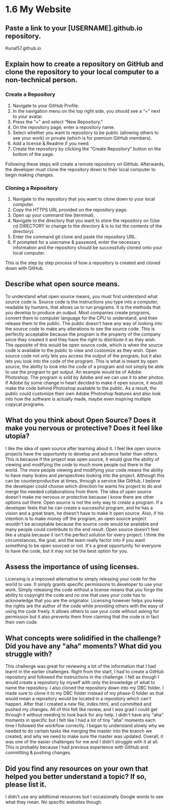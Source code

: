 # 1.6 My Website

## Paste a link to your [USERNAME].github.io repository.

Kunal57.github.io

## Explain how to create a repository on GitHub and clone the repository to your local computer to a non-technical person.

### Create a Repository
1. Navigate to your GitHub Profile.
2. In the navigation menu on the top right side, you should see a “+” next to your avatar.
3. Press the “+” and select “New Repository.”
4. On the repository page, enter a repository name.
5. Select whether you want to repository to be public (allowing others to see your work) or private (which is for premium GitHub members).
6. Add a license & Readme if you need.
7. Create the repository by clicking the “Create Repository” button on the bottom of the page.

Following these steps will create a remote repository on GitHub. Afterwards, the developer must clone the repository down to their local computer to begin making changes.

### Cloning a Repository
1. Navigate to the repository that you want to clone down to your local computer.
2. Copy the HTTPS URL provided on the repository page.
3. Open up your command line (terminal).
4. Navigate to the directory that you want to store the repository on (Use cd DIRECTORY to change to the directory & ls to list the contents of the directory).
5. Enter the command git clone and paste the repository URL.
6. If prompted for a username & password, enter the necessary information and the repository should be successfully cloned onto your local computer.

This is the step by step process of how a repository is created and cloned down with GitHub.

## Describe what open source means.

To understand what open source means, you must first understand what source code is. Source code is the instructions you type into a computer, readable by humans, that allows us to run programs. It is the methods that you develop to produce an output. Most companies create programs, convert them to computer language for the CPU to understand, and then release them to the public. The public doesn't have any way of looking into the source code to make any alterations to see the source code. This is perfectly acceptable because the program is the property of the company since they created it and they have the right to distribute it as they wish.
The opposite of this would be open source code, which is when the source code is available to the public to view and customize as they wish. Open source code not only lets you access the output of the program, but it also lets you look into the code of the program. This is what is meant by open source, the ability to look into the code of a program and not simply be able to use the program to get output.
An example would be of Adobe Photoshop. The program is sold by Adobe and we can use it to alter photos. If Adobe by some change in heart decided to make it open source, it would make the code behind Photoshop available to the public. As a result, the public could customize their own Adobe Photoshop features and also look into how the software is actually made, maybe even inspiring multiple copycat programs.

## What do you think about Open Source? Does it make you nervous or protective? Does it feel like utopia?

I like the idea of open source after learning about it. I feel like open source projects have the opportunity to develop and advance faster than others. This is because if the project was open source, it would give the ability of viewing and modifying the code to much more people out there in the world. The more people viewing and modifying your code means the ability to have many brains and perspectives looking into the project. Although this can be counterproductive at times, through a service like GitHub, I believe the developer could choose which direction he wants his project to do and merge the needed collaborations from there.
The idea of open source doesn't make me nervous or protective because I know there are other options out there. Open source is not the only way to create a program. If a developer feels that he can create a successful program, and he has a vision and a great team, he doesn't have to make it open source. Also, if his intention is to make money off the program, an open source project wouldn't be acceptable because the source code would be available and many people could contribute to the end result. 
Open source doesn't feel like a utopia because it isn't the perfect solution for every project. I think the circumstances, the goal, and the team really factor into if you want something to be open sourced or not. It's a great opportunity for everyone to have the code, but it may not be the best option for you.

## Assess the importance of using licenses.

Licensing is a improved alternative to simply releasing your code for the world to use. It simply grants specific permissions to developer to use your work. Simply releasing the code without a license means that you forgo the ability to copyright the code and no one that uses your code has to acknowledge that you are the originator. Licensing however helps you keep the rights are the author of the code while providing others with the easy of using the code freely. It allows others to use your code without asking for permission but it also prevents them from claiming that the code is in fact their own code. 

## What concepts were solidified in the challenge? Did you have any "aha" moments? What did you struggle with?

This challenge was great for reviewing a lot of the information that I had learnt in the earlier challenges. Right from the start, I had to create a GitHub repository and followed the instructions in the challenge. I felt as though I would create a repository by myself with only the knowledge of what to name the repository. I also cloned the repository down into my DBC folder. I made sure to clone it to my DBC folder instead of my phase-0 folder as that would mean a repository would be located in a repository which can't happen. After that I created a new file, index.html, and committed and pushed my changes. All of this felt like review, and I was grad I could get through it without needing to look back for any help. I didn't have any "aha" moments in specific but I felt like I had a lot of tiny "aha" moments each time I followed the workflow correctly. I began to understand slowly why we needed to do certain tasks like merging the master into the branch we created, and why we need to make sure the master was updated. Overall, it was one of the easier challenges for me and I didn't struggle with it at all. This is probably because I had previous experience with GitHub and committing & pushing changes.

## Did you find any resources on your own that helped you better understand a topic? If so, please list it.

I didn't use any additional resources but I occasionally Google words to see what they mean. No specific websites though. 